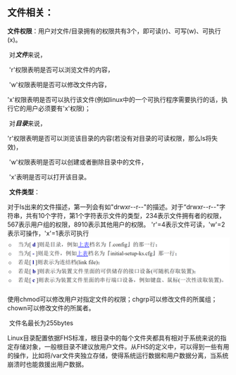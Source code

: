 ## 文件相关：

​	**文件权限**：用户对文件/目录拥有的权限共有3个，即可读(r)、可写(w)、可执行(x)。

​		对***文件***来说，

​			'r'权限表明是否可以浏览文件的内容，

​			'w'权限表明是否可以修改文件内容，

​			'x'权限表明是否可以执行该文件(例如linux中的一个可执行程序需要执行的话，执行它的用户必须要有'x'权限)；

​		对***目录***来说，

​			'r'权限表明是否可以浏览该目录的内容(若没有对目录的可读权限，那么ls将失效)，

​			'w'权限表明是否可以创建或者删除目录中的文件，

​			'x'表明是否可以打开该目录。

​	**文件类型**：

对于ls出来的文件描述，第一列会有如"drwxr--r--"的描述。对于“drwxr--r--"字符串，共有10个字符，第1个字符表示文件的类型，234表示文件拥有者的权限，567表示用户组的权限，8910表示其他用户的权限。 'r'=4表示文件可读，'w'=2表示可操作，'x'=1表示可执行 ![](../datas/images/image-20200930111628390.png)



​	使用chmod可以修改用户对指定文件的权限；chgrp可以修改文件的所属组；chown可以修改文件的所属者。

​	文件名最长为255bytes

​	Linux目录配置依据FHS标准，根目录中的每个文件夹都具有相对于系统来说的指定存储对象，一般根目录不建议放用户文件。从FHS的定义中，可以得到一些有用的操作，比如将/var文件夹独立存储，使得系统运行数据和用户数据分离，当系统崩溃时也能救援出用户数据。

​	

